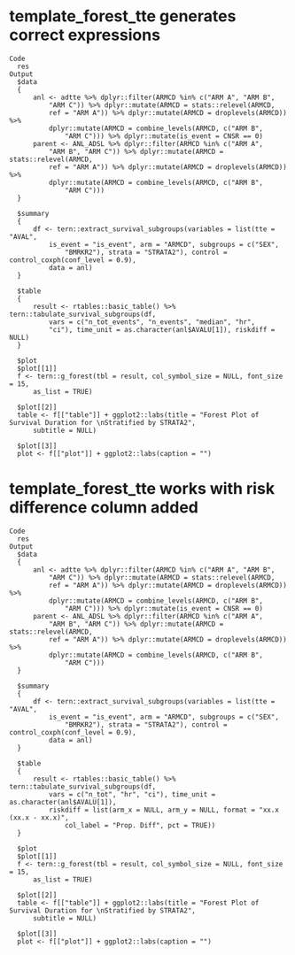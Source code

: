 # template_forest_tte generates correct expressions

    Code
      res
    Output
      $data
      {
          anl <- adtte %>% dplyr::filter(ARMCD %in% c("ARM A", "ARM B", 
              "ARM C")) %>% dplyr::mutate(ARMCD = stats::relevel(ARMCD, 
              ref = "ARM A")) %>% dplyr::mutate(ARMCD = droplevels(ARMCD)) %>% 
              dplyr::mutate(ARMCD = combine_levels(ARMCD, c("ARM B", 
                  "ARM C"))) %>% dplyr::mutate(is_event = CNSR == 0)
          parent <- ANL_ADSL %>% dplyr::filter(ARMCD %in% c("ARM A", 
              "ARM B", "ARM C")) %>% dplyr::mutate(ARMCD = stats::relevel(ARMCD, 
              ref = "ARM A")) %>% dplyr::mutate(ARMCD = droplevels(ARMCD)) %>% 
              dplyr::mutate(ARMCD = combine_levels(ARMCD, c("ARM B", 
                  "ARM C")))
      }
      
      $summary
      {
          df <- tern::extract_survival_subgroups(variables = list(tte = "AVAL", 
              is_event = "is_event", arm = "ARMCD", subgroups = c("SEX", 
                  "BMRKR2"), strata = "STRATA2"), control = control_coxph(conf_level = 0.9), 
              data = anl)
      }
      
      $table
      {
          result <- rtables::basic_table() %>% tern::tabulate_survival_subgroups(df, 
              vars = c("n_tot_events", "n_events", "median", "hr", 
              "ci"), time_unit = as.character(anl$AVALU[1]), riskdiff = NULL)
      }
      
      $plot
      $plot[[1]]
      f <- tern::g_forest(tbl = result, col_symbol_size = NULL, font_size = 15, 
          as_list = TRUE)
      
      $plot[[2]]
      table <- f[["table"]] + ggplot2::labs(title = "Forest Plot of Survival Duration for \nStratified by STRATA2", 
          subtitle = NULL)
      
      $plot[[3]]
      plot <- f[["plot"]] + ggplot2::labs(caption = "")
      
      

# template_forest_tte works with risk difference column added

    Code
      res
    Output
      $data
      {
          anl <- adtte %>% dplyr::filter(ARMCD %in% c("ARM A", "ARM B", 
              "ARM C")) %>% dplyr::mutate(ARMCD = stats::relevel(ARMCD, 
              ref = "ARM A")) %>% dplyr::mutate(ARMCD = droplevels(ARMCD)) %>% 
              dplyr::mutate(ARMCD = combine_levels(ARMCD, c("ARM B", 
                  "ARM C"))) %>% dplyr::mutate(is_event = CNSR == 0)
          parent <- ANL_ADSL %>% dplyr::filter(ARMCD %in% c("ARM A", 
              "ARM B", "ARM C")) %>% dplyr::mutate(ARMCD = stats::relevel(ARMCD, 
              ref = "ARM A")) %>% dplyr::mutate(ARMCD = droplevels(ARMCD)) %>% 
              dplyr::mutate(ARMCD = combine_levels(ARMCD, c("ARM B", 
                  "ARM C")))
      }
      
      $summary
      {
          df <- tern::extract_survival_subgroups(variables = list(tte = "AVAL", 
              is_event = "is_event", arm = "ARMCD", subgroups = c("SEX", 
                  "BMRKR2"), strata = "STRATA2"), control = control_coxph(conf_level = 0.9), 
              data = anl)
      }
      
      $table
      {
          result <- rtables::basic_table() %>% tern::tabulate_survival_subgroups(df, 
              vars = c("n_tot", "hr", "ci"), time_unit = as.character(anl$AVALU[1]), 
              riskdiff = list(arm_x = NULL, arm_y = NULL, format = "xx.x (xx.x - xx.x)", 
                  col_label = "Prop. Diff", pct = TRUE))
      }
      
      $plot
      $plot[[1]]
      f <- tern::g_forest(tbl = result, col_symbol_size = NULL, font_size = 15, 
          as_list = TRUE)
      
      $plot[[2]]
      table <- f[["table"]] + ggplot2::labs(title = "Forest Plot of Survival Duration for \nStratified by STRATA2", 
          subtitle = NULL)
      
      $plot[[3]]
      plot <- f[["plot"]] + ggplot2::labs(caption = "")
      
      

